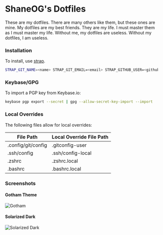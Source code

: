 # ShaneOG's Dotfiles

These are my dotfiles. There are many others like them, but these ones are mine. My dotfiles are my best friends. They are my life. I must master them as I must master my life. Without me, my dotfiles are useless. Without my dotfiles, I am useless.

### Installation

To install, use [strap](https://github.com/MikeMcQuaid/strap).

```sh
STRAP_GIT_NAME=<name> STRAP_GIT_EMAIL=<email> STRAP_GITHUB_USER=<github_user> strap.sh
```

### Keybase/GPG

To import a PGP key from Keybase.io:

```sh
keybase pgp export --secret | gpg --allow-secret-key-import --import
```

### Local Overrides

The following files allow for local overrides:

| File Path | Local Override File Path |
| ------------- | ------------- |
| .config/git/config  | .gitconfig-user |
| .ssh/config  | .ssh/config-local  |
| .zshrc  | .zshrc.local  |
| .bashrc  | .bashrc.local  |


### Screenshots

#### Gotham Theme
![Gotham](http://i.imgur.com/XzBeOlz.png)

#### Solarized Dark
![Solarized Dark](http://i.imgur.com/A5VCt8K.png)


